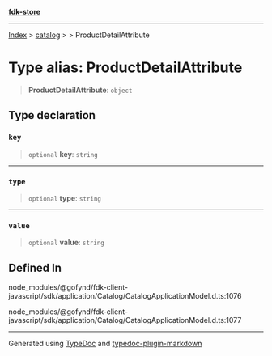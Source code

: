 [**fdk-store**](../../../README.md)
***

[Index](../../../API.md) > [catalog](../../README.md) > [<internal>](../README.md) > ProductDetailAttribute

# Type alias: ProductDetailAttribute

> **ProductDetailAttribute**: `object`

## Type declaration

### `key`

> `optional` **key**: `string`

***

### `type`

> `optional` **type**: `string`

***

### `value`

> `optional` **value**: `string`

## Defined In

node\_modules/@gofynd/fdk-client-javascript/sdk/application/Catalog/CatalogApplicationModel.d.ts:1076

node\_modules/@gofynd/fdk-client-javascript/sdk/application/Catalog/CatalogApplicationModel.d.ts:1077

***
Generated using [TypeDoc](https://typedoc.org/) and [typedoc-plugin-markdown](https://www.npmjs.com/package/typedoc-plugin-markdown)
